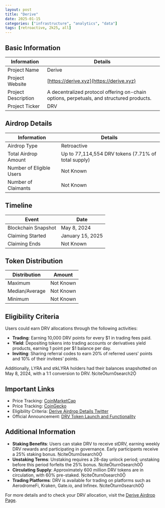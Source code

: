 ```yaml
---
layout: post
title: "Derive"
date: 2025-01-15
categories: ["infrastructure", "analytics", "data"]
tags: [retroactive, 2k25, all]
---
```


## Basic Information

| Information         | Details                                                                                  |
| ------------------- | ---------------------------------------------------------------------------------------- |
| Project Name        | Derive                                                                                   |
| Project Website     | [https://derive.xyz](https://derive.xyz)                                                 |
| Project Description | A decentralized protocol offering on-chain options, perpetuals, and structured products. |
| Project Ticker      | DRV                                                                                      |

## Airdrop Details

| Information              | Details                                             |
| ------------------------ | --------------------------------------------------- |
| Airdrop Type             | Retroactive                                         |
| Total Airdrop Amount     | Up to 77,114,554 DRV tokens (7.71% of total supply) |
| Number of Eligible Users | Not Known                                           |
| Number of Claimants      | Not Known                                           |

## Timeline

| Event               | Date             |
| ------------------- | ---------------- |
| Blockchain Snapshot | May 8, 2024      |
| Claiming Started    | January 15, 2025 |
| Claiming Ends       | Not Known        |

## Token Distribution

| Distribution   | Amount    |
| -------------- | --------- |
| Maximum        | Not Known |
| Median/Average | Not Known |
| Minimum        | Not Known |

## Eligibility Criteria

Users could earn DRV allocations through the following activities:

- **Trading**: Earning 10,000 DRV points for every $1 in trading fees paid.
- **Yield**: Depositing tokens into trading accounts or derivatives yield products, earning 1 point per $1 balance per day.
- **Inviting**: Sharing referral codes to earn 20% of referred users' points and 10% of their invitees' points.

Additionally, LYRA and stkLYRA holders had their balances snapshotted on May 8, 2024, with a 1:1 conversion to DRV. citeturn0search2

## Important Links

- Price Tracking: [CoinMarketCap](https://coinmarketcap.com/currencies/derive)
- Price Tracking: [CoinGecko](https://www.coingecko.com/en/coins/derive)
- Eligibility Criteria: [Derive Airdrop Details Twitter](https://x.com/derivexyz/status/1879334816136736887)
- Official Announcement: [DRV Token Launch and Functionality](https://forums.derive.xyz/t/dip-drv-token-launch-and-functionality/233)

## Additional Information

- **Staking Benefits**: Users can stake DRV to receive stDRV, earning weekly DRV rewards and participating in governance. Early participants receive a 25% staking bonus. citeturn0search0
- **Unstaking Terms**: Unstaking requires a 28-day unlock period; unstaking before this period forfeits the 25% bonus. citeturn0search0
- **Circulating Supply**: Approximately 600 million DRV tokens are in circulation, with 60% pre-staked. citeturn0search0
- **Trading Platforms**: DRV is available for trading on platforms such as AerodromeFi, Kraken, Gate.io, and Infinex. citeturn0search0

For more details and to check your DRV allocation, visit the [Derive Airdrop Page](https://derive.xyz/airdrop).
